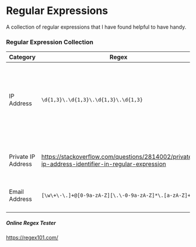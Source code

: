 # **Regular Expressions**

A collection of regular expressions that I have found helpful to have handy. 

### Regular Expression Collection


|Category| Regex  | Notes
|--|--|-- |
| IP Address | `\d{1,3}\.\d{1,3}\.\d{1,3}\.\d{1,3}` | Searches for 4 fields that contain one to three digits separated by periods
 Private IP Address	| https://stackoverflow.com/questions/2814002/private-ip-address-identifier-in-regular-expression | Searches for Private IP ranges including IPv6 |
 |Email Address  | `[\w\+\-\.]+@[0-9a-zA-Z][\.\-0-9a-zA-Z]*\.[a-zA-Z]+`  | Search for email address
 |  |  | 
 |  |  | 
 
 
 
 
 

##### Online Regex Tester 
https://regex101.com/

